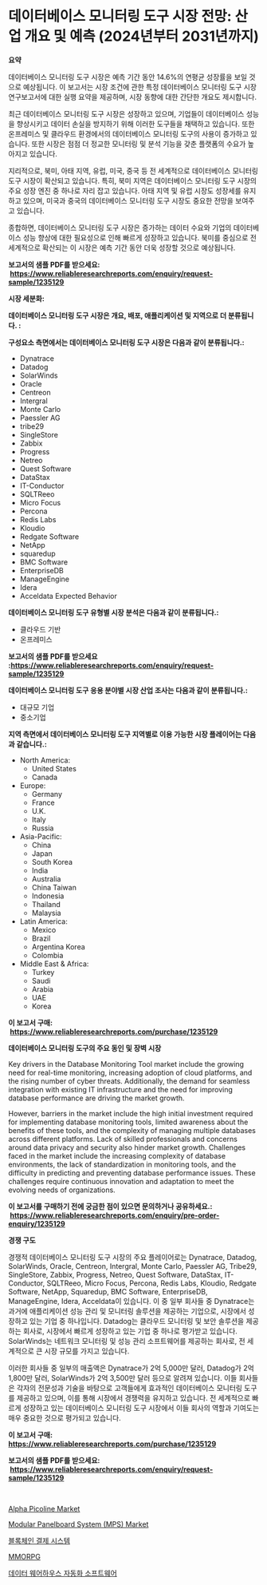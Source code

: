 <p><h1>데이터베이스 모니터링 도구 시장 전망: 산업 개요 및 예측 (2024년부터 2031년까지)</h1></p><p><strong>요약</strong></p>
<p><p>데이터베이스 모니터링 도구 시장은 예측 기간 동안 14.6%의 연평균 성장률을 보일 것으로 예상됩니다. 이 보고서는 시장 조건에 관한 특정 데이터베이스 모니터링 도구 시장 연구보고서에 대한 실행 요약을 제공하며, 시장 동향에 대한 간단한 개요도 제시합니다.</p><p>최근 데이터베이스 모니터링 도구 시장은 성장하고 있으며, 기업들이 데이터베이스 성능을 향상시키고 데이터 손실을 방지하기 위해 이러한 도구들을 채택하고 있습니다. 또한 온프레미스 및 클라우드 환경에서의 데이터베이스 모니터링 도구의 사용이 증가하고 있습니다. 또한 시장은 점점 더 정교한 모니터링 및 분석 기능을 갖춘 플랫폼의 수요가 높아지고 있습니다.</p><p>지리적으로, 북미, 아태 지역, 유럽, 미국, 중국 등 전 세계적으로 데이터베이스 모니터링 도구 시장이 확산되고 있습니다. 특히, 북미 지역은 데이터베이스 모니터링 도구 시장의 주요 성장 엔진 중 하나로 자리 잡고 있습니다. 아태 지역 및 유럽 시장도 성장세를 유지하고 있으며, 미국과 중국의 데이터베이스 모니터링 도구 시장도 중요한 전망을 보여주고 있습니다.</p><p>종합하면, 데이터베이스 모니터링 도구 시장은 증가하는 데이터 수요와 기업의 데이터베이스 성능 향상에 대한 필요성으로 인해 빠르게 성장하고 있습니다. 북미를 중심으로 전 세계적으로 확산되는 이 시장은 예측 기간 동안 더욱 성장할 것으로 예상됩니다.</p></p>
<p><strong>보고서의 샘플 PDF를 받으세요: &nbsp;<a href="https://www.reliableresearchreports.com/enquiry/request-sample/1235129">https://www.reliableresearchreports.com/enquiry/request-sample/1235129</a></strong></p>
<p><strong>시장 세분화:</strong></p>
<p><strong> 데이터베이스 모니터링 도구 시장은 개요, 배포, 애플리케이션 및 지역으로 더 분류됩니다. :</strong></p>
<p><strong>구성요소 측면에서는 데이터베이스 모니터링 도구 시장은 다음과 같이 분류됩니다.:</strong></p>
<p><ul><li>Dynatrace</li><li>Datadog</li><li>SolarWinds</li><li>Oracle</li><li>Centreon</li><li>Intergral</li><li>Monte Carlo</li><li>Paessler AG</li><li>tribe29</li><li>SingleStore</li><li>Zabbix</li><li>Progress</li><li>Netreo</li><li>Quest Software</li><li>DataStax</li><li>IT-Conductor</li><li>SQLTReeo</li><li>Micro Focus</li><li>Percona</li><li>Redis Labs</li><li>Kloudio</li><li>Redgate Software</li><li>NetApp</li><li>squaredup</li><li>BMC Software</li><li>EnterpriseDB</li><li>ManageEngine</li><li>Idera</li><li>Acceldata
    Expected Behavior</li></ul></p>
<p><strong> 데이터베이스 모니터링 도구 유형별 시장 분석은 다음과 같이 분류됩니다.:</strong></p>
<p><ul><li>클라우드 기반</li><li>온프레미스</li></ul></p>
<p><strong>보고서의 샘플 PDF를 받으세요 :<a href="https://www.reliableresearchreports.com/enquiry/request-sample/1235129">https://www.reliableresearchreports.com/enquiry/request-sample/1235129</a></strong></p>
<p><strong> 데이터베이스 모니터링 도구 응용 분야별 시장 산업 조사는 다음과 같이 분류됩니다.:</strong></p>
<p><ul><li>대규모 기업</li><li>중소기업</li></ul></p>
<p><strong>지역 측면에서 데이터베이스 모니터링 도구 지역별로 이용 가능한 시장 플레이어는 다음과 같습니다.:</strong></p>
<p><ul>
    <li>
        North America:
        <ul>
            <li>United States</li>
            <li>Canada</li>
        </ul>
    </li>
    <li>
        Europe:
        <ul>
            <li>Germany</li>
            <li>France</li>
            <li>U.K.</li>
            <li>Italy</li>
            <li>Russia</li>
        </ul>
    </li>
    <li>
        Asia-Pacific:
        <ul>
            <li>China</li>
            <li>Japan</li>
            <li>South Korea</li>
            <li>India</li>
            <li>Australia</li>
            <li>China Taiwan</li>
            <li>Indonesia</li>
            <li>Thailand</li>
            <li>Malaysia</li>
        </ul>
    </li>
    <li>
        Latin America:
        <ul>
            <li>Mexico</li>
            <li>Brazil</li>
            <li>Argentina Korea</li>
            <li>Colombia</li>
        </ul>
    </li>
    <li>
        Middle East & Africa:
        <ul>
            <li>Turkey</li>
            <li>Saudi</li>
            <li>Arabia</li>
            <li>UAE</li>
            <li>Korea</li>
        </ul>
    </li>
    </ul></p>
<p><strong>이 보고서 구매: &nbsp;<a href="https://www.reliableresearchreports.com/purchase/1235129">https://www.reliableresearchreports.com/purchase/1235129</a></strong></p>
<p><strong>데이터베이스 모니터링 도구의 주요 동인 및 장벽 시장</strong></p>
<p><p>Key drivers in the Database Monitoring Tool market include the growing need for real-time monitoring, increasing adoption of cloud platforms, and the rising number of cyber threats. Additionally, the demand for seamless integration with existing IT infrastructure and the need for improving database performance are driving the market growth. </p><p>However, barriers in the market include the high initial investment required for implementing database monitoring tools, limited awareness about the benefits of these tools, and the complexity of managing multiple databases across different platforms. Lack of skilled professionals and concerns around data privacy and security also hinder market growth. Challenges faced in the market include the increasing complexity of database environments, the lack of standardization in monitoring tools, and the difficulty in predicting and preventing database performance issues. These challenges require continuous innovation and adaptation to meet the evolving needs of organizations.</p></p>
<p><strong>이 보고서를 구매하기 전에 궁금한 점이 있으면 문의하거나 공유하세요.: &nbsp;<a href="https://www.reliableresearchreports.com/enquiry/pre-order-enquiry/1235129">https://www.reliableresearchreports.com/enquiry/pre-order-enquiry/1235129</a></strong></p>
<p><strong>경쟁 구도</strong></p>
<p><p>경쟁적 데이터베이스 모니터링 도구 시장의 주요 플레이어로는 Dynatrace, Datadog, SolarWinds, Oracle, Centreon, Intergral, Monte Carlo, Paessler AG, Tribe29, SingleStore, Zabbix, Progress, Netreo, Quest Software, DataStax, IT-Conductor, SQLTReeo, Micro Focus, Percona, Redis Labs, Kloudio, Redgate Software, NetApp, Squaredup, BMC Software, EnterpriseDB, ManageEngine, Idera, Acceldata이 있습니다. 이 중 일부 회사들 중 Dynatrace는 과거에 애플리케이션 성능 관리 및 모니터링 솔루션을 제공하는 기업으로, 시장에서 성장하고 있는 기업 중 하나입니다. Datadog는 클라우드 모니터링 및 보안 솔루션을 제공하는 회사로, 시장에서 빠르게 성장하고 있는 기업 중 하나로 평가받고 있습니다. SolarWinds는 네트워크 모니터링 및 성능 관리 소프트웨어를 제공하는 회사로, 전 세계적으로 큰 시장 규모를 가지고 있습니다.</p><p>이러한 회사들 중 일부의 매출액은 Dynatrace가 2억 5,000만 달러, Datadog가 2억 1,800만 달러, SolarWinds가 2억 3,500만 달러 등으로 알려져 있습니다. 이들 회사들은 각자의 전문성과 기술을 바탕으로 고객들에게 효과적인 데이터베이스 모니터링 도구를 제공하고 있으며, 이를 통해 시장에서 경쟁력을 유지하고 있습니다. 전 세계적으로 빠르게 성장하고 있는 데이터베이스 모니터링 도구 시장에서 이들 회사의 역할과 기여도는 매우 중요한 것으로 평가되고 있습니다.</p></p>
<p><strong>이 보고서 구매: &nbsp; <a href="https://www.reliableresearchreports.com/purchase/1235129">https://www.reliableresearchreports.com/purchase/1235129</a></strong></p>
<p><strong>보고서의 샘플 PDF를 받으세요: &nbsp;<a href="https://www.reliableresearchreports.com/enquiry/request-sample/1235129">https://www.reliableresearchreports.com/enquiry/request-sample/1235129</a></strong><strong></strong></p>
<p>&nbsp;</p>
<p><p><a href="https://sulfuric-clavicle-d39.notion.site/Alpha-Picoline-Market-Research-Report-The-Key-To-Successful-Business-Strategy-Forecasted-for-Period-837a80ecd499409083cb4af4679c5c4b">Alpha Picoline Market</a></p><p><a href="https://github.com/castoriffic/Market-Research-Report-List-3/blob/main/modular-panelboard-system-mps-market.md">Modular Panelboard System (MPS) Market</a></p><p><a href="https://github.com/nuekbpymrrz5/Market-Research-Report-List-1/blob/main/697104511925.md">블록체인 결제 시스템</a></p><p><a href="https://medium.com/@marcpascual04/mmorpg-%EC%8B%9C%EC%9E%A5-%ED%86%B5%EC%B0%BD-%EC%8B%9C%EC%9E%A5-%EB%8F%99%ED%96%A5-%EC%84%B1%EC%9E%A5-2024%EB%85%84%EB%B6%80%ED%84%B0-2031%EB%85%84%EA%B9%8C%EC%A7%80-%EC%98%88%EC%B8%A1%EB%90%9C-%EA%B2%83-0e3d0cc59c7e">MMORPG</a></p><p><a href="https://github.com/BrettWeberrt8767765/Market-Research-Report-List-1/blob/main/324542011926.md">데이터 웨어하우스 자동화 소프트웨어</a></p></p>